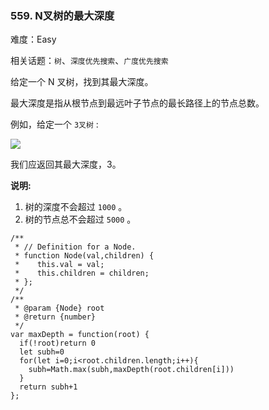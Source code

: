 ### 559. N叉树的最大深度

难度：Easy

相关话题：`树`、`深度优先搜索`、`广度优先搜索`

给定一个 N 叉树，找到其最大深度。

最大深度是指从根节点到最远叶子节点的最长路径上的节点总数。

例如，给定一个 `3叉树` :



![](https://assets.leetcode-cn.com/aliyun-lc-upload/uploads/2018/10/12/narytreeexample.png)




我们应返回其最大深度，3。

**说明:** 

1. 树的深度不会超过 `1000` 。
2. 树的节点总不会超过 `5000` 。




```
/**
 * // Definition for a Node.
 * function Node(val,children) {
 *    this.val = val;
 *    this.children = children;
 * };
 */
/**
 * @param {Node} root
 * @return {number}
 */
var maxDepth = function(root) {
  if(!root)return 0
  let subh=0
  for(let i=0;i<root.children.length;i++){
    subh=Math.max(subh,maxDepth(root.children[i]))
  }
  return subh+1
};



```

